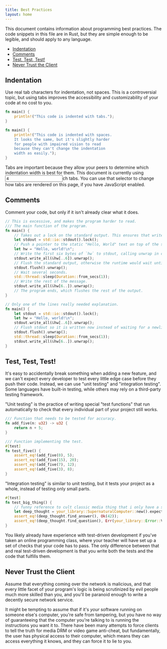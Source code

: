 ```yaml
---
title: Best Practices
layout: home
---
```


This document contains information about programming best practices. The code snippets in this file are in Rust, but they are simple enough to be legible, and should apply to any language.

- [Indentation](#indentation)
- [Comments](#comments)
- [Test, Test, Test!](#test-test-test)
- [Never Trust the Client](#never-trust-the-client)

## Indentation

Use real tab characters for indentation, not spaces. This is a controversial topic, but using tabs improves the accessibility and customizability of your code at no cost to you.

<style>
	:root {
		--twid: 4ch;
	}
	* {
		tab-size: var(--twid);
  }
</style>

```rust
fn main() {
	println!("This code is indented with tabs.");
}

fn main() {
    println!("This code is indented with spaces.
    It looks the same, but it's slightly harder
    for people with impaired vision to read
    because they can't change the indentation
    width as easily.");
}
```

Tabs are important because they allow your peers to determine which indentation width is best for them. This document is currently using <input type="number" id="twid_demo" value="4" size=1>ch tabs. You can use that selector to change how tabs are rendered on this page, if you have JavaScript enabled.

<script>
document.querySelector("#twid_demo").addEventListener("input", event => {
	document.querySelector(":root").style.setProperty("--twid", `${event.target.value}ch`);
})
</script>

## Comments
Comment your code, but only if it isn't already clear what it does.

```rust
// This is excessive, and makes the program harder to read.
/// The main function of the program.
fn main() {
	// Takes out a lock on the standard output. This ensures that writes won't be interleaved when multithreading.
	let stdout = std::io::stdout().lock();
	// Push a pointer to the static "Hello, World" text on top of the stack.
	let hw = "Hello, world!\n";
	// Write the first six bytes of `hw` to stdout, calling unwrap in case the pipe was closed.
	stdout.write_all(&hw[..6]).unwrap();
	// Flush the standard output, otherwise the runtime would wait until we send a newline.
	stdout.flush().unwrap();
	// Wait several seconds.
	std::thread::sleep(Duration::from_secs(1));
	// Write the rest of the message.
	stdout.write_all(&hw[6..]).unwrap();
	// The program ends, which flushes the rest of the output.
}

// Only one of the lines really needed explanation.
fn main() {
	let stdout = std::io::stdout().lock();
	let hw = "Hello, world!\n";
	stdout.write_all(&hw[..6]).unwrap();
	// Flush stdout so it is written now instead of waiting for a newline.
	stdout.flush().unwrap();
	std::thread::sleep(Duration::from_secs(1));
	stdout.write_all(&hw[6..]).unwrap();
}
```

## Test, Test, Test!

It's easy to accidentally break something when adding a new feature, and we can't expect every developer to test every little edge case before they push their code. Instead, we can use "unit testing" and "integration testing". Some languages have built-in testing, while others may rely on a third-party testing framework.

"Unit testing" is the practice of writing special "test functions" that run automatically to check that every individual part of your project still works.

```rust
/// Function that needs to be tested for accuracy.
fn add_five(n: u32) -> u32 {
	return n + 5;
}

/// Function implementing the test.
#[test]
fn test_five() {
	assert_eq!(add_five(0), 5);
	assert_eq!(add_five(15), 20);
	assert_eq!(add_five(7), 12);
	assert_eq!(add_five(3), 8);
}
```

"Integration testing" is similar to unit testing, but it tests your project as a whole, instead of testing only small parts.

```rust
#[test]
fn test_big_thing() {
	// funny reference to cult classic media thing that i only have a superficial understanding of
	let deep_thought = your_library::SupernaturalComputer::new().expect("Construction Accident");
	assert_eq!(deep_thought.find_answer(), Ok(42));
	assert_eq!(deep_thought.find_question(), Err(your_library::Error::VogonBypass));
}
```

You likely already have experience with test-driven development if you've taken an online programming class, where your teacher will have set up a set of checks that your code has to pass. The only difference between that and real test-driven development is that you write both the tests and the code that fulfills them.

## Never Trust the Client

Assume that everything coming over the network is malicious, and that every little facet of your program's logic is being scrutinized by evil people much more skilled than you, and you'll be paranoid enough to write a decently secure network service.

It might be tempting to assume that if it's *your* software running on someone else's computer, you're safe from tampering, but you have no way of guaranteeing that the computer you're talking to is running the instructions you want it to. There have been many attempts to force clients to tell the truth for media DRM or video game anti-cheat, but fundamentally, the user has physical access to their computer, which means they can access everything it knows, and they can force it to lie to you.
